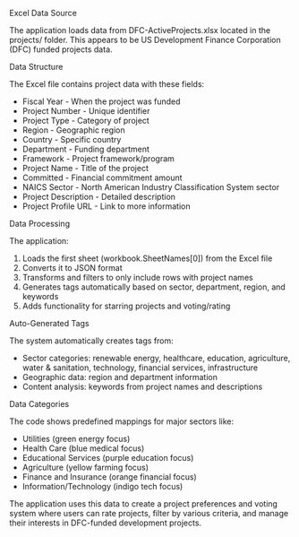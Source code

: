   Excel Data Source

  The application loads data from DFC-ActiveProjects.xlsx located in the projects/ folder. This appears to be US Development
  Finance Corporation (DFC) funded projects data.

  Data Structure

  The Excel file contains project data with these fields:
  - Fiscal Year - When the project was funded
  - Project Number - Unique identifier
  - Project Type - Category of project
  - Region - Geographic region
  - Country - Specific country
  - Department - Funding department
  - Framework - Project framework/program
  - Project Name - Title of the project
  - Committed - Financial commitment amount
  - NAICS Sector - North American Industry Classification System sector
  - Project Description - Detailed description
  - Project Profile URL - Link to more information

  Data Processing

  The application:
  1. Loads the first sheet (workbook.SheetNames[0]) from the Excel file
  2. Converts it to JSON format
  3. Transforms and filters to only include rows with project names
  4. Generates tags automatically based on sector, department, region, and keywords
  5. Adds functionality for starring projects and voting/rating

  Auto-Generated Tags

  The system automatically creates tags from:
  - Sector categories: renewable energy, healthcare, education, agriculture, water & sanitation, technology, financial
  services, infrastructure
  - Geographic data: region and department information
  - Content analysis: keywords from project names and descriptions

  Data Categories

  The code shows predefined mappings for major sectors like:
  - Utilities (green energy focus)
  - Health Care (blue medical focus)
  - Educational Services (purple education focus)
  - Agriculture (yellow farming focus)
  - Finance and Insurance (orange financial focus)
  - Information/Technology (indigo tech focus)

  The application uses this data to create a project preferences and voting system where users can rate projects, filter by
  various criteria, and manage their interests in DFC-funded development projects.

